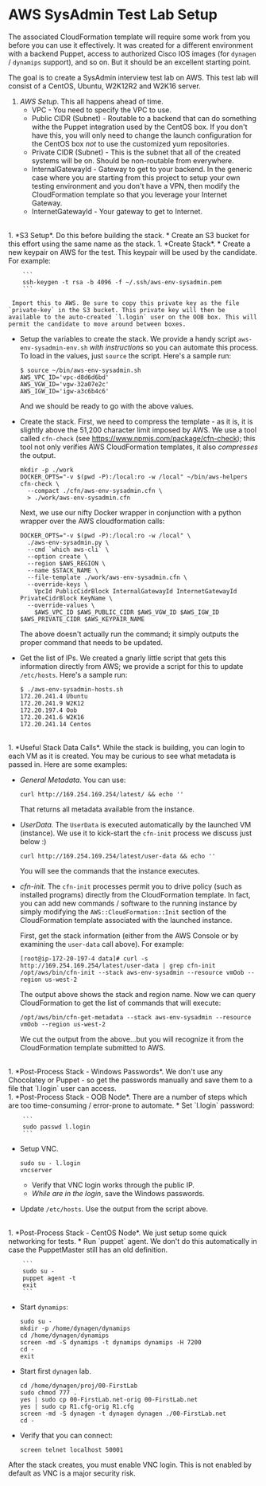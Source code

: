 # AWS SysAdmin Test Lab Setup

The associated CloudFormation template will require some work from you before you can use it effectively. It was created for a different environment with a backend Puppet, access to authorized Cisco IOS images (for `dynagen` / `dynamips` support), and so on. But it should be an excellent starting point.

The goal is to create a SysAdmin interview test lab on AWS. This test lab will consist of a CentOS, Ubuntu, W2K12R2 and W2K16 server.

1. *AWS Setup*. This all happens ahead of time.
   * VPC - You need to specify the VPC to use.
   * Public CIDR (Subnet) - Routable to a backend that can do something withe the Puppet integration used by the CentOS box. If you don't have this, you will only need to change the launch configuration for the CentOS box *not* to use the customized yum repositories.
   * Private CIDR (Subnet) - This is the subnet that all of the created systems will be on. Should be non-routable from everywhere.
   * InternalGatewayId - Gateway to get to your backend. In the generic case where you are starting from this project to setup your own testing environment and you don't have a VPN, then modify the CloudFormation template so that you leverage your Internet Gateway.
   * InternetGatewayId - Your gateway to get to Internet.
<br />
1. *S3 Setup*. Do this before building the stack.
   * Create an S3 bucket for this effort using the same name as the stack.
1. *Create Stack*.
   * Create a new keypair on AWS for the test. This keypair will be used by the candidate. For example:

        ```
        ssh-keygen -t rsa -b 4096 -f ~/.ssh/aws-env-sysadmin.pem
        ```

     Import this to AWS. Be sure to copy this private key as the file `private-key` in the S3 bucket. This private key will then be available to the auto-created `l.login` user on the OOB box. This will permit the candidate to move around between boxes.
   * Setup the variables to create the stack. We provide a handy script `aws-env-sysadmin-env.sh` *with instructions* so you can automate this process.
     To load in the values, just `source` the script. Here's a sample run:

        ```
        $ source ~/bin/aws-env-sysadmin.sh
        AWS_VPC_ID='vpc-d8d6d6bd'
        AWS_VGW_ID='vgw-32a07e2c'
        AWS_IGW_ID='igw-a3c6b4c6'
        ```
     And we should be ready to go with the above values.
   * Create the stack. First, we need to compress the template - as it is, it is slightly above the 51,200 character limit imposed by AWS. We use a tool called `cfn-check` (see https://www.npmjs.com/package/cfn-check); this tool not only verifies AWS CloudFormation templates, it also *compresses* the output.

        ```
        mkdir -p ./work
        DOCKER_OPTS="-v $(pwd -P):/local:ro -w /local" ~/bin/aws-helpers cfn-check \
          --compact ./cfn/aws-env-sysadmin.cfn \
          > ./work/aws-env-sysadmin.cfn
        ```
        Next, we use our nifty Docker wrapper in conjunction with a python wrapper over the AWS cloudformation calls:

        ```
        DOCKER_OPTS="-v $(pwd -P):/local:ro -w /local" \
          ./aws-env-sysadmin.py \
          --cmd `which aws-cli` \
          --option create \
          --region $AWS_REGION \
          --name $STACK_NAME \
          --file-template ./work/aws-env-sysadmin.cfn \
          --override-keys \
            VpcId PublicCidrBlock InternalGatewayId InternetGatewayId PrivateCidrBlock KeyName \
          --override-values \
            $AWS_VPC_ID $AWS_PUBLIC_CIDR $AWS_VGW_ID $AWS_IGW_ID $AWS_PRIVATE_CIDR $AWS_KEYPAIR_NAME
        ```
        The above doesn't actually run the command; it simply outputs the proper command that needs to be updated.
   * Get the list of IPs. We created a gnarly little script that gets this information directly from AWS; we provide a script for this to update `/etc/hosts`. Here's a sample run:

        ```
        $ ./aws-env-sysadmin-hosts.sh
        172.20.241.4 Ubuntu
        172.20.241.9 W2K12
        172.20.197.4 Oob
        172.20.241.6 W2K16
        172.20.241.14 Centos
        ```
<br />
1. *Useful Stack Data Calls*. While the stack is building, you can login to each VM as it is created. You may be curious to see what metadata is passed in. Here are some examples:

   * _General Metadata_. You can use:
   
       ```
       curl http://169.254.169.254/latest/ && echo ''
       ```
       That returns all metadata available from the instance.
   * _UserData._ The `UserData` is executed automatically by the launched VM (instance). We use it to kick-start the `cfn-init` process we discuss just below :)
   
       ```
       curl http://169.254.169.254/latest/user-data && echo ''
       ```
     You will see the commands that the instance executes.
   * _cfn-init._ The `cfn-init` processes permit you to drive policy (such as installed programs) directly from the CloudFormation template. In fact, you can add new commands / software to the running instance by simply modifying the `AWS::CloudFormation::Init` section of the CloudFormation template associated with the launched instance.

     First, get the stack information (either from the AWS Console or by examining the `user-data` call above). For example:
   
       ```
       [root@ip-172-20-197-4 data]# curl -s http://169.254.169.254/latest/user-data | grep cfn-init
       /opt/aws/bin/cfn-init --stack aws-env-sysadmin --resource vmOob --region us-west-2
       ```
     The output above shows the stack and region name. Now we can query CloudFormation to get the list of commands that will execute:
   
       ```
       /opt/aws/bin/cfn-get-metadata --stack aws-env-sysadmin --resource vmOob --region us-west-2
       ```
     We cut the output from the above...but you will recognize it from the CloudFormation template submitted to AWS.
<br />
1. *Post-Process Stack - Windows Passwords*. We don't use any Chocolatey or Puppet - so get the passwords manually and save them to a file that `l.login` user can access.
<br />
1. *Post-Process Stack - OOB Node*. There are a number of steps which are too time-consuming / error-prone to automate.
   * Set `l.login` password:

        ```
        sudo passwd l.login
        ```
   * Setup VNC.

        ```
        sudo su - l.login
        vncserver
        ```
     * Verify that VNC login works through the public IP.
     * *While are in the login*, save the Windows passwords.
   * Update `/etc/hosts`. Use the output from the script above.
<br />
1. *Post-Process Stack - CentOS Node*. We just setup some quick networking for tests.
   * Run `puppet` agent. We don't do this automatically in case the PuppetMaster still has an old definition.

        ```
        sudo su -
        puppet agent -t
        exit
        ```
   * Start `dynamips`:

        ```
        sudo su -
        mkdir -p /home/dynagen/dynamips
        cd /home/dynagen/dynamips
        screen -md -S dynamips -t dynamips dynamips -H 7200
        cd -
        exit
        ```
   * Start first `dynagen` lab.

        ```
        cd /home/dynagen/proj/00-FirstLab
        sudo chmod 777 .
        yes | sudo cp 00-FirstLab.net-orig 00-FirstLab.net
        yes | sudo cp R1.cfg-orig R1.cfg
        screen -md -S dynagen -t dynagen dynagen ./00-FirstLab.net
        cd -
        ```
   * Verify that you can connect:

        ```
        screen telnet localhost 50001
        ```

After the stack creates, you must enable VNC login. This is not enabled by default as VNC is a major security risk.

